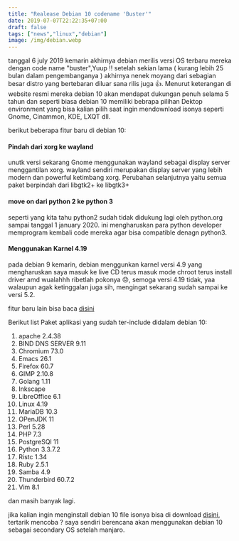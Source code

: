 ```yaml
---
title: "Realease Debian 10 codename 'Buster'"
date: 2019-07-07T22:22:35+07:00
draft: false
tags: ["news","linux","debian"]
image: /img/debian.webp
---
```


tanggal 6 july 2019 kemarin akhirnya debian  merilis versi OS terbaru mereka dengan code name "buster",Yuup !! setelah sekian lama ( kurang lebih 25 bulan dalam pengembanganya ) akhirnya nenek moyang dari sebagian besar distro yang bertebaran diluar sana rilis juga 👍. Menurut keterangan di website resmi mereka debian 10 akan mendapat dukungan penuh selama 5 tahun dan seperti biasa debian 10 memiliki bebrapa pilihan Dektop environment yang bisa kalian pilih saat ingin mendownload isonya seperti Gnome, Cinammon, KDE, LXQT dll.

berikut beberapa fitur baru di debian 10:

#### Pindah dari xorg ke wayland
unutk versi sekarang Gnome menggunakan wayland sebagai display server menggantilan xorg. wayland sendiri merupakan display server yang lebih modern dan powerful ketimbang xorg. Perubahan selanjutnya yaitu  semua paket berpindah dari libgtk2+ ke  libgtk3+ 

#### move on dari python 2 ke python 3
seperti yang kita tahu python2 sudah tidak didukung lagi oleh python.org sampai tanggal 1 january 2020. ini mengharuskan para python developer memprogram kembali code mereka agar bisa compatible denagn python3.

#### Menggunakan Karnel 4.19
pada debian 9 kemarin, debian menggunkan karnel versi 4.9 yang mengharuskan saya masuk ke live CD terus masuk mode chroot terus install driver amd wualahhh ribetlah pokonya 😠, semoga versi 4.19 tidak, yaa walaupun agak ketinggalan juga sih, mengingat sekarang sudah sampai ke versi 5.2.

fitur baru lain bisa baca <a href="https://itsfoss.com/debian-10-buster/">disini</a>

Berikut list Paket aplikasi yang sudah ter-include didalam debian 10:

1. apache 2.4.38
2. BIND DNS SERVER 9.11
3. Chromium 73.0
4. Emacs 26.1
5. Firefox 60.7
6. GIMP 2.10.8
7. Golang 1.11
8. Inkscape
9. LibreOffice 6.1
10. Linux 4.19
11. MariaDB 10.3
12. OPenJDK 11
13. Perl 5.28
14. PHP 7.3
15. PostgreSQl 11
16. Python 3.3.7.2
17. Ristc 1.34
18. Ruby 2.5.1
19. Samba 4.9
20. Thunderbird 60.7.2
21. Vim 8.1

dan masih banyak lagi.

jika kalian ingin menginstall debian 10 file isonya bisa di download <a href="https://cdimage.debian.org/debian-cd/current/amd64/iso-dvd/">disini</a>, tertarik mencoba ? saya sendiri berencana akan menggunakan debian 10 sebagai secondary OS setelah manjaro.


